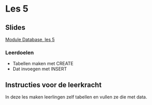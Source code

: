 # Les 5

## Slides

[Module Database, les 5](https://slides.com/felienne/pidk-k3-m2-l5)

### Leerdoelen

* Tabellen maken met CREATE
* Dat invoegen met INSERT

## Instructies voor de leerkracht <a href="instructies-voor-de-leerkracht" id="instructies-voor-de-leerkracht"></a>

In deze les maken leerlingen zelf tabellen en vullen ze die met data.



##
